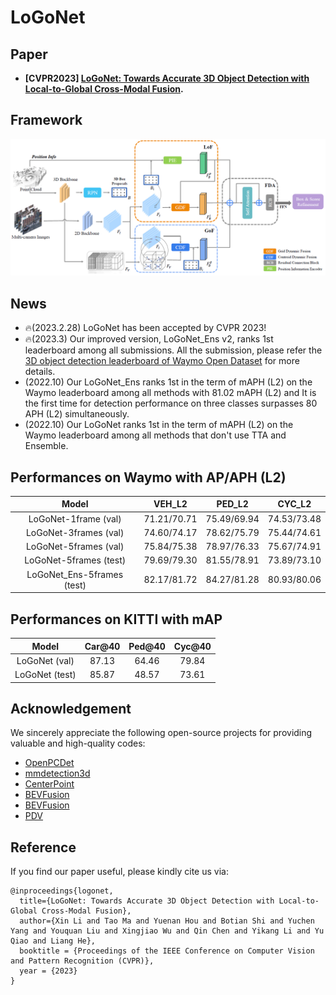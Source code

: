 # LoGoNet

## Paper
- **[CVPR2023] [LoGoNet: Towards Accurate 3D Object Detection with Local-to-Global Cross-Modal Fusion](https://arxiv.org/abs/2303.03595).**

## Framework
![image](./docs/figs/logonet.png)

## News
- 🔥(2023.2.28) LoGoNet has been accepted by CVPR 2023!
- 🔥(2023.3) Our improved version, LoGoNet_Ens v2, ranks 1st leaderboard among all submissions. All the submission, please refer the [3D object detection leaderboard of Waymo Open Dataset](https://waymo.com/open/challenges/2020/3d-detection/) for more details.
- (2022.10) Our LoGoNet_Ens ranks 1st in the term of mAPH (L2) on the Waymo leaderboard among all methods with 81.02 mAPH (L2) and It is the first time for detection performance on three classes surpasses 80 APH (L2) simultaneously. 
- (2022.10) Our LoGoNet ranks 1st in the term of mAPH (L2) on the Waymo leaderboard among all methods that don't use TTA and Ensemble. 


## Performances on Waymo with AP/APH (L2)
|  Model   | VEH_L2 | PED_L2 | CYC_L2 |
|  :-------:   |  :----:  |  :----:  |  :----:  |
| LoGoNet-1frame  (val)   | 71.21/70.71 | 75.49/69.94 | 74.53/73.48|
| LoGoNet-3frames (val)   | 74.60/74.17 |78.62/75.79  | 75.44/74.61 |
| LoGoNet-5frames (val)  | 75.84/75.38 | 78.97/76.33 |75.67/74.91  |
| LoGoNet-5frames (test)| 79.69/79.30 | 81.55/78.91 |73.89/73.10 |
| LoGoNet_Ens-5frames (test)  | 82.17/81.72| 84.27/81.28 |80.93/80.06|

## Performances on KITTI with mAP
|  Model   | Car@40 | Ped@40 | Cyc@40|
|  :----:  |  :----:  |  :----:  |:----:  |
| LoGoNet (val) | 87.13 | 64.46 | 79.84|
| LoGoNet (test) | 85.87 | 48.57 | 73.61 |

## Acknowledgement
We sincerely appreciate the following open-source projects for providing valuable and high-quality codes: 
- [OpenPCDet](https://github.com/open-mmlab/OpenPCDet)
- [mmdetection3d](https://github.com/open-mmlab/mmdetection3d)
- [CenterPoint](https://github.com/tianweiy/CenterPoint)
- [BEVFusion](https://github.com/ADLab-AutoDrive/BEVFusion)
- [BEVFusion](https://github.com/mit-han-lab/bevfusion)
- [PDV](https://github.com/TRAILab/PDV)
## Reference
If you find our paper useful, please kindly cite us via:
```
@inproceedings{logonet,
  title={LoGoNet: Towards Accurate 3D Object Detection with Local-to-Global Cross-Modal Fusion},
  author={Xin Li and Tao Ma and Yuenan Hou and Botian Shi and Yuchen Yang and Youquan Liu and Xingjiao Wu and Qin Chen and Yikang Li and Yu Qiao and Liang He},
  booktitle = {Proceedings of the IEEE Conference on Computer Vision and Pattern Recognition (CVPR)},
  year = {2023}
}
```
